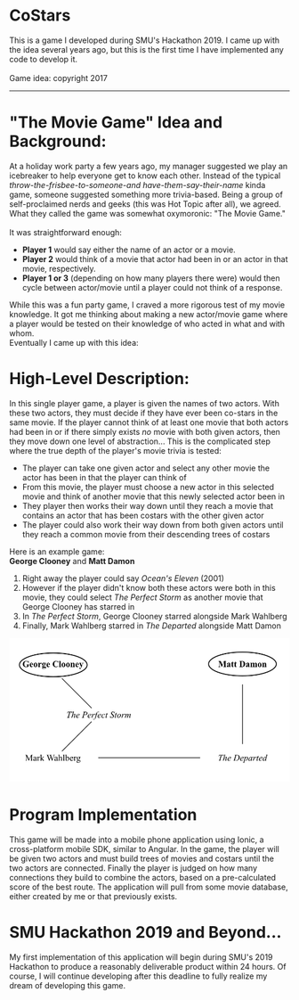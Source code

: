 # CoStars
This is a game I developed during SMU's Hackathon 2019. I came up with the idea several years ago, but this is the first time I have implemented any code to develop it. <br><br> Game idea: copyright 2017

<hr>

# "The Movie Game" Idea and Background:
At a holiday work party a few years ago, my manager suggested we play an icebreaker to help everyone get to know each other. Instead of the typical _throw-the-frisbee-to-someone-and have-them-say-their-name_ kinda game, someone suggested something more trivia-based. Being a group of self-proclaimed nerds and geeks (this was Hot Topic after all), we agreed. What they called the game was somewhat oxymoronic: "The Movie Game." <br><br>It was straightforward enough:

* __Player 1__ would say either the name of an actor or a movie.
* __Player 2__ would think of a movie that actor had been in or an actor in that movie, respectively.
* __Player 1 or 3__ (depending on how many players there were) would then cycle between actor/movie until a player could not think of a response.

While this was a fun party game, I craved a more rigorous test of my movie knowledge. It got me thinking about making a new actor/movie game where a player would be tested on their knowledge of who acted in what and with whom. <br>Eventually I came up with this idea:

# High-Level Description:
In this single player game, a player is given the names of two actors. With these two actors, they must decide if they have ever been co-stars in the same movie. If the player cannot think of at least one movie that both actors had been in or if there simply exists _no_ movie with both given actors, then they move down one level of abstraction... This is the complicated step where the true depth of the player's movie trivia is tested: <br>
* The player can take one given actor and select any other movie the actor has been in that the player can think of
* From this movie, the player must choose a new actor in this selected movie and think of another movie that this newly selected actor been in
* They player then works their way down until they reach a movie that contains an actor that has been costars with the other given actor
* The player could also work their way down from both given actors until they reach a common movie from their descending trees of costars

Here is an example game:<br>
__George Clooney__ and __Matt Damon__
1. Right away the player could say _Ocean's Eleven_ (2001)
2. However if the player didn't know both these actors were both in this movie, they could select _The Perfect Storm_ as another movie that George Clooney has starred in
3. In _The Perfect Storm_, George Clooney starred alongside Mark Wahlberg
4. Finally, Mark Wahlberg starred in _The Departed_ alongside Matt Damon

<img src="Design/costarsgame.png">

# Program Implementation
This game will be made into a mobile phone application using Ionic, a cross-platform mobile SDK, similar to Angular. In the game, the player will be given two actors and must build trees of movies and costars until the two actors are connected. Finally the player is judged on how many connections they build to combine the actors, based on a pre-calculated score of the best route. The application will pull from some movie database, either created by me or that previously exists.

# SMU Hackathon 2019 and Beyond...
My first implementation of this application will begin during SMU's 2019 Hackathon to produce a reasonably deliverable product within 24 hours. Of course, I will continue developing after this deadline to fully realize my dream of developing this game. 
